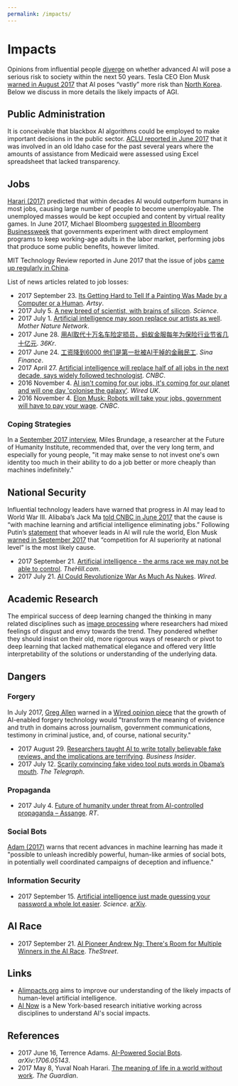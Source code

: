 ```yaml
---
permalink: /impacts/
---
```

# Impacts

Opinions from influential people [diverge](http://www.agreelist.org/s/advanced-artificial-intelligenc-4mtqyes0jrqy) on whether advanced AI will pose a serious risk to society within the next 50 years. Tesla CEO Elon Musk [warned in August 2017](https://twitter.com/elonmusk/status/896166762361704450) that AI poses “vastly” more risk than [North Korea](http://realai.org/about/risks/#north-korea). Below we discuss in more details the likely impacts of AGI.

## Public Administration

It is conceivable that blackbox AI algorithms could be employed to make important decisions in the public sector. [ACLU reported in June 2017](https://www.aclu.org/blog/free-future/pitfalls-artificial-intelligence-decisionmaking-highlighted-idaho-aclu-case) that it was involved in an old Idaho case for the past several years where the amounts of assistance from Medicaid were assessed using Excel spreadsheet that lacked transparency.

## Jobs

[Harari (2017)](https://www.theguardian.com/technology/2017/may/08/virtual-reality-religion-robots-sapiens-book) predicted that within decades AI would outperform humans in most jobs, causing large number of people to become unemployable. The unemployed masses would be kept occupied and content by virtual reality games. In June 2017, Michael Bloomberg [suggested in Bloomberg Businessweek](https://www.bloomberg.com/news/articles/2017-06-22/what-we-need-and-don-t-need-from-government-in-the-robot-age) that governments experiment with direct employment programs to keep working-age adults in the labor market, performing jobs that produce some public benefits, however limited. 

MIT Technology Review reported in June 2017 that the issue of jobs [came up regularly in China](https://www.technologyreview.com/s/608183/chinas-tech-moguls-warn-of-ais-troubling-trajectory/).

List of news articles related to job losses:

* 2017 September 23. [Its Getting Hard to Tell If a Painting Was Made by a Computer or a Human](https://www.artsy.net/article/artsy-editorial-hard-painting-made-computer-human). *Artsy*.
* 2017 July 5. [A new breed of scientist, with brains of silicon](http://www.sciencemag.org/news/2017/07/new-breed-scientist-brains-silicon). *Science*.
* 2017 July 1. [Artificial intelligence may soon replace our artists as well](https://www.mnn.com/lifestyle/arts-culture/stories/artificial-intelligence-may-soon-replace-our-artists-well). *Mother Nature Network*. 
* 2017 June 28. [用AI取代十万名车险定损员，蚂蚁金服每年为保险行业节省几十亿元](https://36kr.com/p/5081423.html). *36Kr*. 
* 2017 June 24. [工资降到6000 他们是第一批被AI干掉的金融民工](http://finance.sina.com.cn/money/bank/2017-06-24/doc-ifyhmtek7730948.shtml). *Sina Finance*.  
* 2017 April 27. [Artificial intelligence will replace half of all jobs in the next decade, says widely followed technologist](http://www.cnbc.com/2017/04/27/kai-fu-lee-robots-will-replace-half-of-all-jobs.html). *CNBC*. 
* 2016 November 4. [AI isn't coming for our jobs, it's coming for our planet and will one day 'colonise the galaxy'](http://www.wired.co.uk/article/jurgen-schmidhuber-artificial-intelligence-very-deep-learning). *Wired UK*.
* 2016 November 4. [Elon Musk: Robots will take your jobs, government will have to pay your wage](http://www.cnbc.com/2016/11/04/elon-musk-robots-will-take-your-jobs-government-will-have-to-pay-your-wage.html). *CNBC*.

### Coping Strategies

In a [September 2017 interview](https://opendemocracy.net/digitaliberties/gains-from-ai-could-mean-humans-live-for-leisure), Miles Brundage, a researcher at the Future of Humanity Institute, recommended that, over the very long term, and especially for young people, "it may make sense to not invest one's own identity too much in their ability to do a job better or more cheaply than machines indefinitely."

## National Security

Influential technology leaders have warned that progress in AI may lead to World War III. Alibaba’s Jack Ma [told CNBC in June 2017](https://www.cnbc.com/2017/06/21/alibabas-jack-ma-says-people-will-work-four-hours-a-day-in-30-years.html) that the cause is “with machine learning and artificial intelligence eliminating jobs.” Following Putin’s [statement](https://www.theverge.com/2017/9/4/16251226/russia-ai-putin-rule-the-world) that whoever leads in AI will rule the world, Elon Musk [warned in September 2017](https://www.theguardian.com/technology/2017/sep/04/elon-musk-ai-third-world-war-vladimir-putin) that “competition for AI superiority at national level” is the most likely cause.

* 2017 September 21. [Artificial intelligence - the arms race we may not be able to control](http://thehill.com/opinion/technology/351725-artificial-intelligence-is-the-new-arms-race-we-may-not-be-able-to-control). *TheHill.com*.
* 2017 July 21. [AI Could Revolutionize War As Much As Nukes](https://www.wired.com/story/ai-could-revolutionize-war-as-much-as-nukes/). *Wired*.

## Academic Research

The empirical success of deep learning changed the thinking in many related disciplines such as [image processing](https://sinews.siam.org/Details-Page/deep-deep-trouble) where researchers had mixed feelings of disgust and envy towards the trend. They pondered whether they should insist on their old, more rigorous ways of research or pivot to deep learning that lacked mathematical elegance and offered very little interpretability of the solutions or understanding of the underlying data.

## Dangers

### Forgery

In July 2017, [Greg Allen](https://twitter.com/gregory_c_allen) warned in a [Wired opinion piece](https://www.wired.com/story/ai-will-make-forging-anything-entirely-too-easy/) that the growth of AI-enabled forgery technology would "transform the meaning of evidence and truth in domains across journalism, government communications, testimony in criminal justice, and, of course, national security."

* 2017 August 29. [Researchers taught AI to write totally believable fake reviews, and the implications are terrifying](http://www.businessinsider.com/researchers-teach-ai-neural-network-write-fake-reviews-fake-news-2017-8). *Business Insider*.
* 2017 July 12. [Scarily convincing fake video tool puts words in Obama’s mouth](http://www.telegraph.co.uk/technology/2017/07/12/scarily-convincing-fake-video-tool-puts-words-obamas-mouth/). *The Telegraph*.

### Propaganda

* 2017 July 4. [Future of humanity under threat from AI-controlled propaganda – Assange](https://www.rt.com/viral/392119-assange-humanity-ai-propaganda/). *RT*.

### Social Bots

[Adam (2017)](https://arxiv.org/abs/1706.05143) warns that recent advances in machine learning has made it "possible to unleash incredibly powerful, human-like armies of social bots, in potentially well coordinated campaigns of deception and influence."

### Information Security

* 2017 September 15. [Artificial intelligence just made guessing your password a whole lot easier](http://www.sciencemag.org/news/2017/09/artificial-intelligence-just-made-guessing-your-password-whole-lot-easier). *Science*. [arXiv](https://arxiv.org/abs/1709.00440).

## AI Race

* 2017 September 21. [AI Pioneer Andrew Ng: There's Room for Multiple Winners in the AI Race](https://www.thestreet.com/story/14314125/1/andrew-ng-artificial-intelligence.html). *TheStreet*.

## Links

* [AIimpacts.org](http://aiimpacts.org/) aims to improve our understanding of the likely impacts of human-level artificial intelligence.
* [AI Now](https://artificialintelligencenow.com/) is a New York-based research initiative working across disciplines to understand AI's social impacts.

## References

* 2017 June 16, Terrence Adams. [AI-Powered Social Bots](https://arxiv.org/abs/1706.05143). *arXiv:1706.05143*.
* 2017 May 8, Yuval Noah Harari. [The meaning of life in a world without work](https://www.theguardian.com/technology/2017/may/08/virtual-reality-religion-robots-sapiens-book). *The Guardian*.
